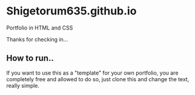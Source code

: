 # Shigetorum635.github.io
Portfolio in HTML and CSS

Thanks for checking in...

## How to run..

If you want to use this as a "template" for your own portfolio, you are completely free and allowed to do so, just clone this and change the text, really simple.

